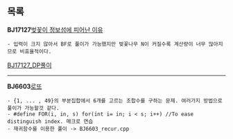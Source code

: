 목록
-------
**BJ17127**[벚꽃이 정보섬에 피어난 이유](https://www.acmicpc.net/problem/17127)
```
- 입력이 크지 않아서 BF로 풀이가 가능했지만 벚꽃나무 N이 커질수록 계산량이 너무 많아지므로 비효율적이다.
```
[BJ17127_DP풀이](https://github.com/Altudy/Solution-Chanwoo/blob/master/DynamicProgramming/BJ17127.cpp)

---

**BJ6603**[로또](https://www.acmicpc.net/problem/6603)
```
- {1, ... , 49}의 부분집합에서 6개를 고르는 조합수를 구하는 문제. 여러가지 방법으로 풀이가 가능할것 같다.
- #define FOR(i, in, s) for(int i= in; i < s; i++) //To ease distinguish index. 매크로 연습
- 재귀함수를 이용한 풀이 -> BJ6603_recur.cpp
```
